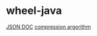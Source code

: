 # wheel-java
[JSON DOC](https://www.json.org/json-en.html)
[compression argorithm](https://tech.meituan.com/2021/01/07/pack-gzip-zstd-lz4.html)